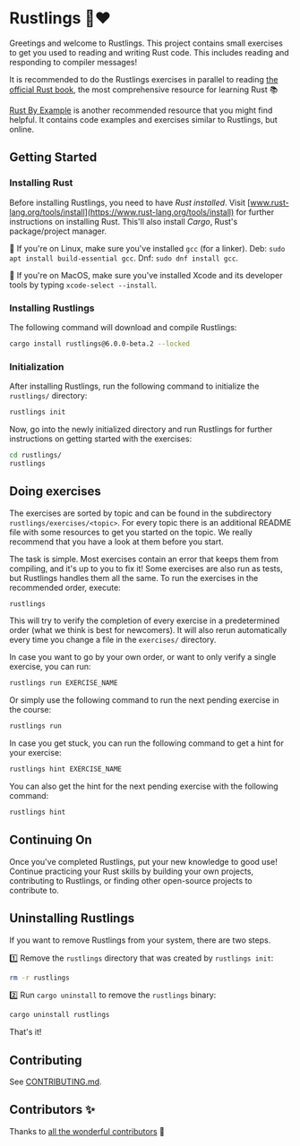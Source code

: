 <div class="oranda-hide">

# Rustlings 🦀❤️

</div>

Greetings and welcome to Rustlings.
This project contains small exercises to get you used to reading and writing Rust code.
This includes reading and responding to compiler messages!

It is recommended to do the Rustlings exercises in parallel to reading [the official Rust book](https://doc.rust-lang.org/book/), the most comprehensive resource for learning Rust 📚️

[Rust By Example](https://doc.rust-lang.org/rust-by-example/) is another recommended resource that you might find helpful.
It contains code examples and exercises similar to Rustlings, but online.

## Getting Started

### Installing Rust

Before installing Rustlings, you need to have _Rust installed_.
Visit [www.rust-lang.org/tools/install](https://www.rust-lang.org/tools/install) for further instructions on installing Rust.
This'll also install _Cargo_, Rust's package/project manager.

🐧 If you're on Linux, make sure you've installed `gcc` (for a linker). Deb: `sudo apt install build-essential gcc`. Dnf: `sudo dnf install gcc`.

🍎 If you're on MacOS, make sure you've installed Xcode and its developer tools by typing `xcode-select --install`.

### Installing Rustlings

The following command will download and compile Rustlings:

<!-- TODO: Remove @6.0.0-beta.x -->

```bash
cargo install rustlings@6.0.0-beta.2 --locked
```

### Initialization

After installing Rustlings, run the following command to initialize the `rustlings/` directory:

```bash
rustlings init
```

Now, go into the newly initialized directory and run Rustlings for further instructions on getting started with the exercises:

```bash
cd rustlings/
rustlings
```

## Doing exercises

The exercises are sorted by topic and can be found in the subdirectory `rustlings/exercises/<topic>`.
For every topic there is an additional README file with some resources to get you started on the topic.
We really recommend that you have a look at them before you start.

The task is simple.
Most exercises contain an error that keeps them from compiling, and it's up to you to fix it!
Some exercises are also run as tests, but Rustlings handles them all the same.
To run the exercises in the recommended order, execute:

```bash
rustlings
```

This will try to verify the completion of every exercise in a predetermined order (what we think is best for newcomers).
It will also rerun automatically every time you change a file in the `exercises/` directory.

In case you want to go by your own order, or want to only verify a single exercise, you can run:

```bash
rustlings run EXERCISE_NAME
```

Or simply use the following command to run the next pending exercise in the course:

```bash
rustlings run
```

In case you get stuck, you can run the following command to get a hint for your exercise:

```bash
rustlings hint EXERCISE_NAME
```

You can also get the hint for the next pending exercise with the following command:

```bash
rustlings hint
```

## Continuing On

<!-- TODO: Mention third-party exercises -->

Once you've completed Rustlings, put your new knowledge to good use!
Continue practicing your Rust skills by building your own projects, contributing to Rustlings, or finding other open-source projects to contribute to.

## Uninstalling Rustlings

If you want to remove Rustlings from your system, there are two steps.

1️⃣ Remove the `rustlings` directory that was created by `rustlings init`:

```bash
rm -r rustlings
```

2️⃣ Run `cargo uninstall` to remove the `rustlings` binary:

```bash
cargo uninstall rustlings
```

That's it!

## Contributing

See [CONTRIBUTING.md](https://github.com/rust-lang/rustlings/blob/main/CONTRIBUTING.md).

## Contributors ✨

Thanks to [all the wonderful contributors](https://github.com/rust-lang/rustlings/graphs/contributors) 🎉

